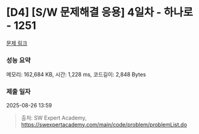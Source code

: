 # [D4] [S/W 문제해결 응용] 4일차 - 하나로 - 1251 

[문제 링크](https://swexpertacademy.com/main/code/problem/problemDetail.do?contestProbId=AV15StKqAQkCFAYD) 

### 성능 요약

메모리: 162,684 KB, 시간: 1,228 ms, 코드길이: 2,848 Bytes

### 제출 일자

2025-08-26 13:59



> 출처: SW Expert Academy, https://swexpertacademy.com/main/code/problem/problemList.do